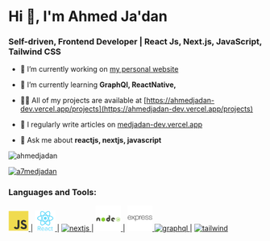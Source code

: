 <h1 align="left">Hi 👋, I'm Ahmed Ja'dan</h1>
<h3 align="left">Self-driven, Frontend Developer | React Js, Next.js, JavaScript, Tailwind CSS</h3>


- 🔭 I’m currently working on [my personal website](https://ahmedjadan-dev.vercel.app)

- 🌱 I’m currently learning **GraphQl, ReactNative,**

- 👨‍💻 All of my projects are available at [https://ahmedjadan-dev.vercel.app/projects](https://ahmedjadan-dev.vercel.app/projects)

- 📝 I regularly write articles on [medjadan-dev.vercel.app](https://ahmedjadan-dev.vercel.app/blog)

- 💬 Ask me about **reactjs, nextjs, javascript**

<!-- <h3 align="left">Connect with me:</h3>
<p align="left">
<a href="https://twitter.com/a7medjadan" target="blank"><img align="center" src="https://raw.githubusercontent.com/rahuldkjain/github-profile-readme-generator/master/src/images/icons/Social/twitter.svg" alt="a7medjadan" height="30" width="40" /></a>
</p> -->



<!-- <p align="left"> <a href="#"><img src="https://github-profile-trophy.vercel.app/?username=ahmedjadan&theme=onedark" alt="ahmedjadan" /></a> </p>
 -->
 <p align="left"> <img src="https://komarev.com/ghpvc/?username=ahmedjadan&label=Profile%20views&color=blueviolet&style=flat-square" alt="ahmedjadan" /> </p>
<p align="left"> <a href="https://twitter.com/a7medjadan" target="blank"><img src="https://img.shields.io/twitter/follow/a7medjadan?logo=twitter&style=for-the-badge&color=blue" alt="a7medjadan" /></a> </p>


<h3 align="left">Languages and Tools:</h3>
<p align="left"> 
    <a href="https://developer.mozilla.org/en-US/docs/Web/JavaScript" target="_blank"> <img src="https://raw.githubusercontent.com/devicons/devicon/master/icons/javascript/javascript-original.svg" alt="javascript" width="40" height="40"/> </a>|
    <a href="https://reactjs.org/" target="_blank"> <img src="https://raw.githubusercontent.com/devicons/devicon/master/icons/react/react-original-wordmark.svg" alt="react" width="40" height="40"/> </a> |  
  <a href="https://nextjs.org/" target="_blank"> <img src="https://cdn.worldvectorlogo.com/logos/nextjs-3.svg" alt="nextjs" width="50" height="50"/> </a> |
  <a href="https://nodejs.org" target="_blank"> <img src="https://raw.githubusercontent.com/devicons/devicon/master/icons/nodejs/nodejs-original-wordmark.svg" alt="nodejs" width="50" height="50"/> </a> |
  <a href="https://expressjs.com" target="_blank"> <img src="https://raw.githubusercontent.com/devicons/devicon/master/icons/express/express-original-wordmark.svg" alt="express" width="50" height="50"/> </a> 
  <a href="https://graphql.org" target="_blank"> <img src="https://www.vectorlogo.zone/logos/graphql/graphql-icon.svg" alt="graphql" width="40" height="40"/> </a> |  
  <a href="https://tailwindcss.com/" target="_blank"> <img src="https://www.vectorlogo.zone/logos/tailwindcss/tailwindcss-icon.svg" alt="tailwind" width="40" height="40"/> </a> 
</p>


<!-- <p>&nbsp;<img align="center" src="https://github-readme-stats.vercel.app/api?username=ahmedjadan&show_icons=true&locale=en" alt="ahmedjadan" /></p>
 -->
